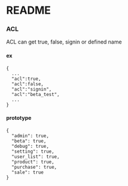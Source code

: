 # README  
  
  
### ACL  
  
ACL can get true, false, signin or defined name  
  
#### ex  

    {  
      ...  
      "acl":true,  
      "acl":false,  
      "acl":"signin",  
      "acl":"beta_test",  
      ...  
    }  
  
#### prototype
  
    {  
      "admin": true,  
      "beta": true,  
      "debug": true,  
      "setting": true,  
      "user_list": true,  
      "product": true,  
      "purchase": true,  
      "sale": true  
    }  


  
  